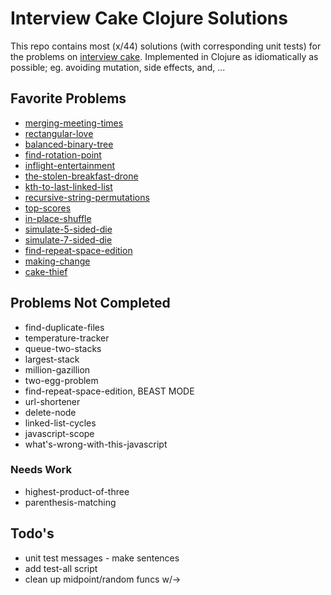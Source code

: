 # Interview Cake Clojure Solutions
This repo contains most (x/44) solutions (with corresponding unit tests) for the problems on [interview cake](https://www.interviewcake.com). Implemented in Clojure as idiomatically as possible; eg. avoiding mutation, side effects, and, ...

## Favorite Problems
- [merging-meeting-times](merging-meeting-times/)
- [rectangular-love](rectangular-love/)
- [balanced-binary-tree](balanced-binary-tree/)
- [find-rotation-point](find-rotation-point/)
- [inflight-entertainment](inflight-entertainment/)
- [the-stolen-breakfast-drone](the-stolen-breakfast-drone/)
- [kth-to-last-linked-list](kth-to-last-linked-list/)
- [recursive-string-permutations](recursive-string-permutations/)
- [top-scores](top-scores/)
- [in-place-shuffle](in-place-shuffle/)
- [simulate-5-sided-die](simulate-5-sided-die/)
- [simulate-7-sided-die](simulate-7-sided-die/)
- [find-repeat-space-edition](find-repeat-space-edition/)
- [making-change](making-change/)
- [cake-thief](cake-thief/)

## Problems Not Completed
- find-duplicate-files
- temperature-tracker
- queue-two-stacks
- largest-stack
- million-gazillion
- two-egg-problem
- find-repeat-space-edition, BEAST MODE
- url-shortener
- delete-node
- linked-list-cycles
- javascript-scope
- what's-wrong-with-this-javascript

### Needs Work
- highest-product-of-three
- parenthesis-matching

## Todo's
- unit test messages - make sentences
- add test-all script
- clean up midpoint/random funcs w/->
